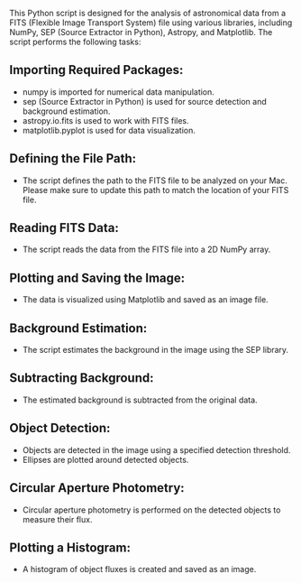 This Python script is designed for the analysis of astronomical data from a FITS (Flexible Image Transport System) file using various libraries, including NumPy, SEP (Source Extractor in Python), Astropy, and Matplotlib. The script performs the following tasks:

## Importing Required Packages:

- numpy is imported for numerical data manipulation.
- sep (Source Extractor in Python) is used for source detection and background estimation.
- astropy.io.fits is used to work with FITS files.
- matplotlib.pyplot is used for data visualization.

## Defining the File Path:
- The script defines the path to the FITS file to be analyzed on your Mac. Please make sure to update this path to match the location of your FITS file.

## Reading FITS Data:
- The script reads the data from the FITS file into a 2D NumPy array.

## Plotting and Saving the Image:
- The data is visualized using Matplotlib and saved as an image file.

## Background Estimation:
- The script estimates the background in the image using the SEP library.
## Subtracting Background:
- The estimated background is subtracted from the original data.
## Object Detection:
- Objects are detected in the image using a specified detection threshold.
- Ellipses are plotted around detected objects.

## Circular Aperture Photometry:
- Circular aperture photometry is performed on the detected objects to measure their flux.

## Plotting a Histogram:
- A histogram of object fluxes is created and saved as an image.

